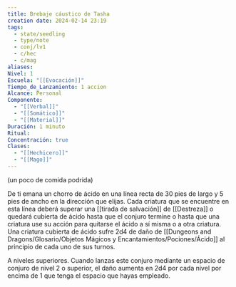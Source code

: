 ```yaml
---
title: Brebaje cáustico de Tasha
creation date: 2024-02-14 23:19
tags:
  - state/seedling
  - type/note
  - conj/lv1
  - c/hec
  - c/mag
aliases: 
Nivel: 1
Escuela: "[[Evocación]]"
Tiempo_de_Lanzamiento: 1 accion
Alcance: Personal
Componente:
  - "[[Verbal]]"
  - "[[Somático]]"
  - "[[Material]]"
Duración: 1 minuto
Ritual: 
Concentración: true
Clases:
  - "[[Hechicero]]"
  - "[[Mago]]"
---
```

(un poco de comida podrida)

De ti emana un chorro de ácido en una línea recta de 30 pies de largo y 5 pies de ancho en la
dirección que elijas. Cada criatura que se encuentre en esta línea deberá superar una [[tirada de salvación]] de [[Destreza]] o quedará cubierta de ácido hasta que el conjuro termine o hasta que una
criatura use su acción para quitarse el ácido a sí misma o a otra criatura. Una criatura cubierta de
ácido sufre 2d4 de daño de [[Dungeons and Dragons/Glosario/Objetos Mágicos y Encantamientos/Pociones/Ácido]] al principio de cada uno de sus turnos.

A niveles superiores. Cuando lanzas este conjuro mediante un espacio de conjuro de nivel 2 o
superior, el daño aumenta en 2d4 por cada nivel por encima de 1 que tenga el espacio que hayas
empleado.
